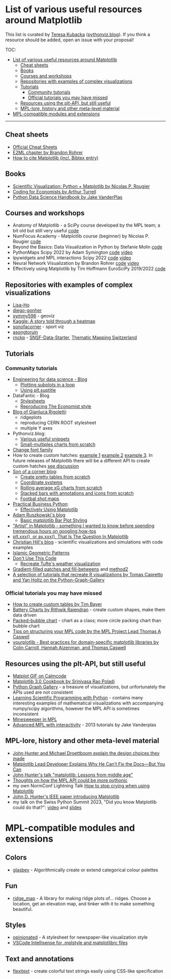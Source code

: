 # List of various useful resources around Matplotlib 
This list is curated by [Teresa Kubacka](http://www.teresa-kubacka.com/) ([pythonviz.blog](https://www.pythonviz.blog/)). If you think a resource should be added, open an issue with your proposal! 

TOC: 
- [List of various useful resources around Matplotlib](#list-of-various-useful-resources-around-matplotlib)
  * [Cheat sheets](#cheat-sheets)
  * [Books](#books)
  * [Courses and workshops](#courses-and-workshops)
  * [Repositories with examples of complex visualizations](#repositories-with-examples-of-complex-visualizations)
  * [Tutorials](#tutorials)
    + [Community tutorials](#community-tutorials)
    + [Official tutorials you may have missed](#official-tutorials-you-may-have-missed)
  * [Resources using the plt-API, but still useful](#resources-using-the-plt-api-but-still-useful)
  * [MPL-lore, history and other meta-level material](#mpl-lore-history-and-other-meta-level-material)
- [MPL-compatible modules and extensions](#mpl-compatible-modules-and-extensions)

___ 

## Cheat sheets 
- [Official Cheat Sheets](https://github.com/matplotlib/cheatsheets)
- [E2ML chapter by Brandon Rohrer](https://e2eml.school/blog.html#131) 
- [How to cite Matplotlib (incl. Bibtex entry)](https://matplotlib.org/stable/users/project/citing.html)

## Books 
- [Scientific Visualization: Python + Matplotlib by Nicolas P. Rougier](https://github.com/rougier/scientific-visualization-book)
- [Coding for Economists by Arthur Turrell](https://aeturrell.github.io/coding-for-economists/vis-intro.html)
- [Python Data Science Handbook by Jake VanderPlas](https://jakevdp.github.io/PythonDataScienceHandbook/04.00-introduction-to-matplotlib.html)

## Courses and workshops  
- Anatomy of Matplotlib - a SciPy course developed by the MPL team; a bit old but still very useful [code](https://github.com/matplotlib/AnatomyOfMatplotlib) 
- NumFocus Academy - Matplotlib course (beginner) by Nicolas P. Rougier [code](https://github.com/NFAcademy/2021_course_dev-rougier/tree/main/notebooks)
- Beyond the Basics: Data Visualization in Python by Stefanie Molin [code](https://github.com/stefmolin/python-data-viz-workshop)
- PythonMaps Scipy 2022 by Adam Symington [code](https://github.com/symmy596/PythonMaps-Scipy-2022) [video](https://www.youtube.com/watch?v=cjfqCHHp-AE&list=PLYx7XA2nY5Gfxu98P_HL1MnFb_BSkpxLV&index=5)
- Ipywidgets and MPL interactions Scipy 2022 [code](https://github.com/jupyter-widgets/tutorial) [video](https://www.youtube.com/watch?v=1vuI22MkkrY&list=PLYx7XA2nY5Gfxu98P_HL1MnFb_BSkpxLV&index=12) 
- Neural Network Visualization by Brandon Rohrer [code](https://github.com/brohrer/autoencoder_visualization) [video](https://end-to-end-machine-learning.teachable.com/p/neural-network-visualization)
- Effectively using Matplotlib by Tim Hoffmann EuroSciPy 2019/2022 [code](https://github.com/timhoffm/using-matplotlib)

## Repositories with examples of complex visualizations 
- [Lisa-Ho](https://github.com/Lisa-Ho)
- [diego-gonher](https://github.com/diego-gonher/divulgacion/tree/main/visualizaciones)
- [symmy596](https://github.com/symmy596) - geoviz 
- [Kaggle: A story told through a heatmap](https://www.kaggle.com/code/tkubacka/a-story-told-through-a-heatmap)
- [sonofacorner](https://github.com/sonofacorner/soc-viz-of-the-week) - sport viz 
- [asongtoruin](https://github.com/asongtoruin)
- [rnckp](https://github.com/rnckp) - [SNSF-Data-Starter](https://github.com/rnckp/opendata_snsf-startercode), [Thematic Mapping Switzerland](https://github.com/rnckp/opendata_thematic-mapping)

## Tutorials

### Community tutorials 
- [Engineering for data science - Blog](https://engineeringfordatascience.com/tags/matplotlib/)
  - [Plotting subplots in a loop](https://engineeringfordatascience.com/posts/matplotlib_subplots/)
  - [Using plt.suptitle](https://engineeringfordatascience.com/posts/matplotlib_subtitles/) 
- DataFantic - Blog 
  - [Stylesheets](https://www.datafantic.com/the-magic-of-matplotlib-stylesheets/) 
  - [Reproducing The Economist style](https://www.datafantic.com/making-economist-style-plots-in-matplotlib-2/)
- [Blog of Gianluca Rigoletti](https://grigolet.github.io/index.html#category=matplotlib): 
  - ridgeplots 
  - reproducing CERN ROOT stylesheet
  - multiple Y axes 
- Pythonviz.blog: 
  - [Various useful snippets](https://www.pythonviz.blog/all_posts_categorized.html#category=matplotlib) 
  - [Small-multiples charts from scratch](https://www.pythonviz.blog/posts/mpl/mpl_small-multiples_ziplongest.html) 
- [Change font family](https://datascienceparichay.com/article/change-font-type-in-matplotlib-plots/)
- How to create custom hatches: [example 1](https://stackoverflow.com/questions/17285154/how-to-fill-a-polygon-with-a-custom-hatch-in-matplotlib) [example 2](https://stackoverflow.com/questions/4745937/how-to-decrease-hatch-density-in-matplotlib?rq=1) [example 3](https://malithjayaweera.com/2020/06/matplotlib-hatch-patterns/). In future releases of Matplotlib there will be a different API to create custom hatches [see discussion](https://github.com/matplotlib/matplotlib/issues/20690)
- [Son of a corner blog](https://www.sonofacorner.com/): 
  - [Create pretty tables from scratch](https://www.sonofacorner.com/beautiful-tables/)
  - [Coordinate systems](https://www.sonofacorner.com/figuring-figures-out/)
  - [Rolling average xG charts from scratch](https://www.sonofacorner.com/xg-rolling-plots/) 
  - [Stacked bars with annotations and icons from scratch](https://www.sonofacorner.com/effective-bar-charts-a-matplotlib-tutorial/) 
  - [Footbal shot maps](https://www.sonofacorner.com/shot-maps-a-matplotlib-tutorial/)
- [Practical Business Python](https://pbpython.com/): 
  - [Effectively Using Matplotlib](https://pbpython.com/effective-matplotlib.html)
- [Adam Ruszkowski's blog](https://ruszkow.ski/graphs/)
  - [Basic matplotlib Bar Plot Styling](https://ruszkow.ski/graphs/2022-11-01-basic-matplotlib-bar-plot-styling/)
- ["Artist" in Matplotlib - something I wanted to know before spending tremendous hours on googling how-tos](https://dev.to/skotaro/artist-in-matplotlib---something-i-wanted-to-know-before-spending-tremendous-hours-on-googling-how-tos--31oo)
- [plt.xxx(), or ax.xxx(), That Is The Question In Matplotlib](https://junye0798.com/post/plt-xxx-or-ax-xxx-that-is-the-question-in-matplotlib/)
- [Christian Hill's blog](https://scipython.com/blog/) - scientific visualizations and simulations with code examples 
- [Islamic Geometric Patterns](https://vamshij.com/blog/2020-01-28-islamic-geometric-patterns/)
- [Don't Use This Code](https://www.dontusethiscode.com/blog/tag/matplotlib.html) 
  - [Recreate Tufte's weather visualization](https://www.dontusethiscode.com/blog/2023-03-08_tufte-matplotlib.html)
- [Gradient-filled patches and fill-betweens](https://stackoverflow.com/questions/29321835/is-it-possible-to-get-color-gradients-under-curve-in-matplotlib) and [method2](http://pradhanphy.blogspot.com/2014/06/filling-between-curves-with-color.html)
- [A selection of tutorials that recreate R visualizations by Tomas Capretto and Yan Holtz on the Python-Graph-Gallery](https://python-graph-gallery.com/best-python-chart-examples/)

### Official tutorials you may have missed 
- [How to create custom tables by Tim Bayer](https://matplotlib.org/matplotblog/posts/how-to-create-custom-tables/) 
- [Battery Charts by Rithwik Rajendran](https://matplotlib.org/matplotblog/posts/visualising-usage-using-batteries/) - create custom shapes, make them data driven 
- [Packed-bubble chart](https://matplotlib.org/devdocs/gallery/misc/packed_bubbles.html) - chart as a class; more circle packing chart than bubble chart 
- [Tips on structuring your MPL code by the MPL Project Lead Thomas A Caswell](https://github.com/NFAcademy/2021_course_dev-tacaswell/blob/main/notebooks/01_try_a_function_on.ipynb)
- [yourplotlib - Best practices for domain-specific matplotlib libraries by Colin Carroll, Hannah Aizenman, and Thomas Caswell](https://colcarroll.github.io/yourplotlib/)

## Resources using the plt-API, but still useful 
- [Matplot GIF on Calmcode](https://calmcode.io/matplot-gif/introduction.html) 
- [Matplotlib 3.0 Cookbook by Srinivasa Rao Poladi](https://github.com/PacktPublishing/Matplotlib-3.0-Cookbook) 
- [Python Graph Gallery](https://www.python-graph-gallery.com/) - a treasure of visualizations, but unfortunately the APIs used are not consistent 
- [Learning Scientific Programming with Python](https://scipython.com/book2/chapter-7-matplotlib/) - contains many interesting examples of mathematical visualizations with accompanying numpy/scipy algorithms, however the MPL API is sometimes inconsistent
- [Minesweeper in MPL](https://jakevdp.github.io/blog/2012/12/06/minesweeper-in-matplotlib/)
- [Advanced MPL with interactivity](https://github.com/jakevdp/matplotlib_pydata2013/tree/master) - 2013 tutorials by Jake Vanderplas 

## MPL-lore, history and other meta-level material 
- [John Hunter and Michael Droettboom explain the design choices they made](https://www.aosabook.org/en/matplotlib.html)
- [Matplotlib Lead Developer Explains Why He Can’t Fix the Docs—But You Can](https://numfocus.org/blog/matplotlib-lead-developer-explains-why-he-cant-fix-the-docs-but-you-can)
- [John Hunter's talk "matplotlib: Lessons from middle age"](https://www.youtube.com/watch?v=e3lTby5RI54)
- [Thoughts on how the MPL API could be more pythonic](https://ryxcommar.com/2020/04/11/why-you-hate-matplotlib/)
- my own NormConf Lightning Talk [How to stop crying when using Matplotlib](https://www.youtube.com/watch?v=vjQIaepijbE)
- [John D. Hunter's IEEE paper introducing Matplotlib](https://doi.org/10.1109/MCSE.2007.55)
- my talk on the Swiss Python Summit 2023, "Did you know Matplotlib could do that?": [video](https://www.youtube.com/watch?v=C6slSZQxYf0) and [slides](https://www.python-summit.ch/recordings/sps23_teresa_kubacka_did_you_know_matplotlib_could_do_that/sps23_teresa_kubacka_did_you_know_matplotlib_could_do_that.pdf)

# MPL-compatible modules and extensions 

## Colors 
- [glasbey](https://github.com/lmcinnes/glasbey) - Algorithmically create or extend categorical colour palettes

## Fun 
- [ridge_map](https://github.com/ColCarroll/ridge_map) - A library for making ridge plots of... ridges. Choose a location, get an elevation map, and tinker with it to make something beautiful.

## Styles 
- [opinionated](https://github.com/MNoichl/opinionated) - A stylesheet for newspaper-like visualization style
- [VSCode Intellisense for .mplstyle and matplotlibrc files](https://github.com/yy0931/vscode-mplstyle)

## Text and annotations 
- [flexitext](https://github.com/tomicapretto/flexitext) - create colorful text strings easily using CSS-like specification


